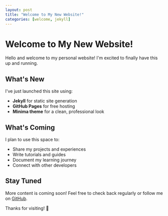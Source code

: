 ```yaml
---
layout: post
title: "Welcome to My New Website!"
categories: [welcome, jekyll]
---
```


# Welcome to My New Website!

Hello and welcome to my personal website! I'm excited to finally have this up and running.

## What's New

I've just launched this site using:
- **Jekyll** for static site generation
- **GitHub Pages** for free hosting
- **Minima theme** for a clean, professional look

## What's Coming

I plan to use this space to:
- Share my projects and experiences
- Write tutorials and guides
- Document my learning journey
- Connect with other developers

## Stay Tuned

More content is coming soon! Feel free to check back regularly or follow me on [GitHub](https://github.com/Lunar-Eclipse255).

Thanks for visiting! 🎉
